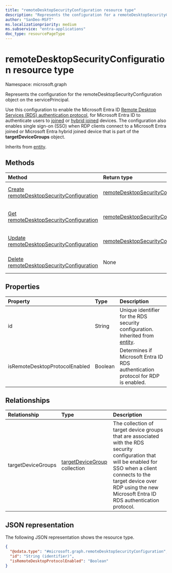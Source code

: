 ```yaml
---
title: "remoteDesktopSecurityConfiguration resource type"
description: "Represents the configuration for a remoteDesktopSecurityConfiguration object on the servicePrincipal to enable the Microsoft Entra Remote Desktop Services (RDS) authentication protocol and single sign-on (SSO) for clients connecting over RDP to devices that belong to target device groups."
author: "SanDeo-MSFT"
ms.localizationpriority: medium
ms.subservice: "entra-applications"
doc_type: resourcePageType
---
```


# remoteDesktopSecurityConfiguration resource type

Namespace: microsoft.graph

Represents the configuration for the remoteDesktopSecurityConfiguration object on the servicePrincipal.

Use this configuration to enable the Microsoft Entra ID [Remote Desktop Services (RDS) authentication protocol](/openspecs/windows_protocols/ms-rdpbcgr/dc43f040-d75d-49a9-90c6-0c9999281136), for Microsoft Entra ID to authenticate users to [joined](/azure/active-directory/devices/concept-directory-join) or [hybrid joined](/azure/active-directory/devices/concept-hybrid-join) devices. The configuration also enables single sign-on (SSO) when RDP clients connect to a Microsoft Entra joined or Microsoft Entra hybrid joined device that is part of the **targetDeviceGroups** object.

Inherits from [entity](../resources/entity.md).

## Methods
|Method|Return type|Description|
|:---|:---|:---|
|[Create remoteDesktopSecurityConfiguration](../api/serviceprincipal-post-remotedesktopsecurityconfiguration.md)|[remoteDesktopSecurityConfiguration](../resources/remotedesktopsecurityconfiguration.md)|Create a new [remoteDesktopSecurityConfiguration](../resources/remotedesktopsecurityconfiguration.md) object on the servicePrincipal object.|
|[Get remoteDesktopSecurityConfiguration](../api/remotedesktopsecurityconfiguration-get.md)|[remoteDesktopSecurityConfiguration](../resources/remotedesktopsecurityconfiguration.md)|Read the properties and relationships of a [remoteDesktopSecurityConfiguration](../resources/remotedesktopsecurityconfiguration.md) object on the servicePrincipal object.|
|[Update remoteDesktopSecurityConfiguration](../api/remotedesktopsecurityconfiguration-update.md)|[remoteDesktopSecurityConfiguration](../resources/remotedesktopsecurityconfiguration.md)|Update the properties of a [remoteDesktopSecurityConfiguration](../resources/remotedesktopsecurityconfiguration.md) object on the servicePrincipal object.|
|[Delete remoteDesktopSecurityConfiguration](../api/serviceprincipal-delete-remotedesktopsecurityconfiguration.md)|None|Delete a [remoteDesktopSecurityConfiguration](../resources/remotedesktopsecurityconfiguration.md) object on a servicePrincipal object.|


## Properties
|Property|Type|Description|
|:---|:---|:---|
|id|String|Unique identifier for the RDS security configuration. Inherited from [entity](../resources/entity.md).|
|isRemoteDesktopProtocolEnabled|Boolean|Determines if Microsoft Entra ID RDS authentication protocol for RDP is enabled.|

## Relationships
|Relationship|Type|Description|
|:---|:---|:---|
|targetDeviceGroups|[targetDeviceGroup](../resources/targetdevicegroup.md) collection|The collection of target device groups that are associated with the RDS security configuration that will be enabled for SSO when a client connects to the target device over RDP using the new Microsoft Entra ID RDS authentication protocol.|

## JSON representation
The following JSON representation shows the resource type.
<!-- {
  "blockType": "resource",
  "keyProperty": "id",
  "@odata.type": "microsoft.graph.remoteDesktopSecurityConfiguration",
  "baseType": "microsoft.graph.entity",
  "openType": false
}
-->
``` json
{
  "@odata.type": "#microsoft.graph.remoteDesktopSecurityConfiguration",
  "id": "String (identifier)",
  "isRemoteDesktopProtocolEnabled": "Boolean"
}
```
